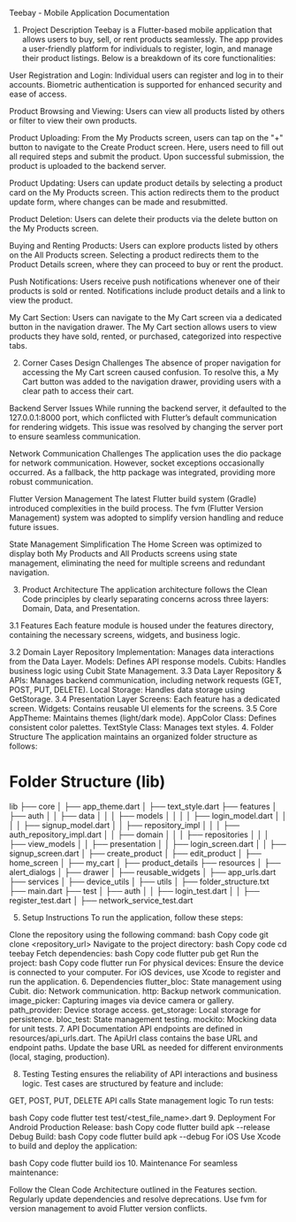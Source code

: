 Teebay - Mobile Application Documentation
1. Project Description
   Teebay is a Flutter-based mobile application that allows users to buy, sell, or rent products seamlessly. The app provides a user-friendly platform for individuals to register, login, and manage their product listings. Below is a breakdown of its core functionalities:

User Registration and Login:
Individual users can register and log in to their accounts. Biometric authentication is supported for enhanced security and ease of access.

Product Browsing and Viewing:
Users can view all products listed by others or filter to view their own products.

Product Uploading:
From the My Products screen, users can tap on the "+" button to navigate to the Create Product screen. Here, users need to fill out all required steps and submit the product. Upon successful submission, the product is uploaded to the backend server.

Product Updating:
Users can update product details by selecting a product card on the My Products screen. This action redirects them to the product update form, where changes can be made and resubmitted.

Product Deletion:
Users can delete their products via the delete button on the My Products screen.

Buying and Renting Products:
Users can explore products listed by others on the All Products screen. Selecting a product redirects them to the Product Details screen, where they can proceed to buy or rent the product.

Push Notifications:
Users receive push notifications whenever one of their products is sold or rented. Notifications include product details and a link to view the product.

My Cart Section:
Users can navigate to the My Cart screen via a dedicated button in the navigation drawer. The My Cart section allows users to view products they have sold, rented, or purchased, categorized into respective tabs.

2. Corner Cases
   Design Challenges
   The absence of proper navigation for accessing the My Cart screen caused confusion. To resolve this, a My Cart button was added to the navigation drawer, providing users with a clear path to access their cart.

Backend Server Issues
While running the backend server, it defaulted to the 127.0.0.1:8000 port, which conflicted with Flutter’s default communication for rendering widgets. This issue was resolved by changing the server port to ensure seamless communication.

Network Communication Challenges
The application uses the dio package for network communication. However, socket exceptions occasionally occurred. As a fallback, the http package was integrated, providing more robust communication.

Flutter Version Management
The latest Flutter build system (Gradle) introduced complexities in the build process. The fvm (Flutter Version Management) system was adopted to simplify version handling and reduce future issues.

State Management Simplification
The Home Screen was optimized to display both My Products and All Products screens using state management, eliminating the need for multiple screens and redundant navigation.

3. Product Architecture
   The application architecture follows the Clean Code principles by clearly separating concerns across three layers: Domain, Data, and Presentation.

3.1 Features
Each feature module is housed under the features directory, containing the necessary screens, widgets, and business logic.

3.2 Domain Layer
Repository Implementation: Manages data interactions from the Data Layer.
Models: Defines API response models.
Cubits: Handles business logic using Cubit State Management.
3.3 Data Layer
Repository & APIs: Manages backend communication, including network requests (GET, POST, PUT, DELETE).
Local Storage: Handles data storage using GetStorage.
3.4 Presentation Layer
Screens: Each feature has a dedicated screen.
Widgets: Contains reusable UI elements for the screens.
3.5 Core
AppTheme: Maintains themes (light/dark mode).
AppColor Class: Defines consistent color palettes.
TextStyle Class: Manages text styles.
4. Folder Structure
   The application maintains an organized folder structure as follows:

# Folder Structure (lib)

lib
├── core
│   ├── app_theme.dart
│   ├── text_style.dart
├── features
│   ├── auth
│   │   ├── data
│   │   │   ├── models
│   │   │   │   ├── login_model.dart
│   │   │   │   ├── signup_model.dart
│   │   ├── repository_impl
│   │   │   ├── auth_repository_impl.dart
│   │   ├── domain
│   │   │   ├── repositories
│   │   │   ├── view_models
│   │   ├── presentation
│   │       ├── login_screen.dart
│   │       ├── signup_screen.dart
│   ├── create_product
│   ├── edit_product
│   ├── home_screen
│   ├── my_cart
│   ├── product_details
├── resources
│   ├── alert_dialogs
│   ├── drawer
│   ├── reusable_widgets
│   ├── app_urls.dart
├── services
│   ├── device_utils
│   ├── utils
│   ├── folder_structure.txt
├── main.dart
├── test
│   ├── auth
│   │   ├── login_test.dart
│   │   ├── register_test.dart
│   ├── network_service_test.dart

5. Setup Instructions
   To run the application, follow these steps:

Clone the repository using the following command:
bash
Copy code
git clone <repository_url>
Navigate to the project directory:
bash
Copy code
cd teebay
Fetch dependencies:
bash
Copy code
flutter pub get
Run the project:
bash
Copy code
flutter run
For physical devices:
Ensure the device is connected to your computer.
For iOS devices, use Xcode to register and run the application.
6. Dependencies
   flutter_bloc: State management using Cubit.
   dio: Network communication.
   http: Backup network communication.
   image_picker: Capturing images via device camera or gallery.
   path_provider: Device storage access.
   get_storage: Local storage for persistence.
   bloc_test: State management testing.
   mockito: Mocking data for unit tests.
7. API Documentation
   API endpoints are defined in resources/api_urls.dart.
   The ApiUrl class contains the base URL and endpoint paths. Update the base URL as needed for different environments (local, staging, production).

8. Testing
   Testing ensures the reliability of API interactions and business logic. Test cases are structured by feature and include:

GET, POST, PUT, DELETE API calls
State management logic
To run tests:

bash
Copy code
flutter test test/<test_file_name>.dart
9. Deployment
   For Android
   Production Release:
   bash
   Copy code
   flutter build apk --release
   Debug Build:
   bash
   Copy code
   flutter build apk --debug
   For iOS
   Use Xcode to build and deploy the application:

bash
Copy code
flutter build ios
10. Maintenance
    For seamless maintenance:

Follow the Clean Code Architecture outlined in the Features section.
Regularly update dependencies and resolve deprecations.
Use fvm for version management to avoid Flutter version conflicts.
